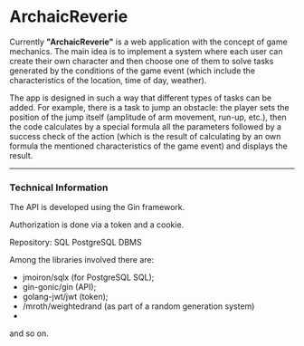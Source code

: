 # ArchaicReverie

Currently **"ArchaicReverie"** is a web application with the concept of game mechanics. The main idea is to implement a system where each user can create their own character and then choose one of them to solve tasks generated by the conditions of the game event (which include the characteristics of the location, time of day, weather). 

The app is designed in such a way that different types of tasks can be added. For example, there is a task to jump an obstacle: the player sets the position of the jump itself (amplitude of arm movement, run-up, etc.), then the code calculates by a special formula all the parameters followed by a success check of the action (which is the result of calculating by an own formula the mentioned characteristics of the game event) and displays the result. 

___
### Technical Information

The API is developed using the Gin framework.

Authorization is done via a token and a cookie. 

Repository: SQL PostgreSQL DBMS

Among the libraries involved there are: 
* jmoiron/sqlx (for PostgreSQL SQL);
* gin-gonic/gin (API);
* golang-jwt/jwt (token);
* /mroth/weightedrand (as part of a random generation system) 
* 
and so on. 
